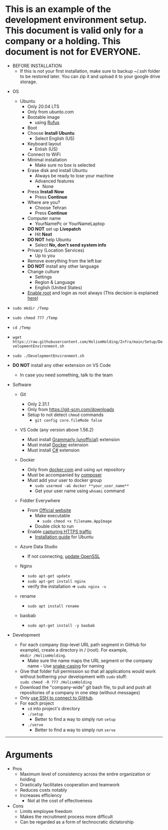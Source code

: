 # This is an example of the development environment setup. This document is valid only for a company or a holding. **This document is not for EVERYONE**.

- BEFORE INSTALLATION
  - If this is not your first installation, make sure to backup ~/.ssh folder to be restored later. You can zip it and upload it to your google drive storage.

* OS

  - Ubuntu
    - Only 20.04 LTS
    - Only from ubunto.com
    - Bootable image
      - using [Rufus](https://rufus.ie/en_US/)
    - Boot
    - Choose **Install Ubuntu**
      - Select English (US)
    - Keyboard layout
      - Enlish (US)
    - Connect to WiFi
    - Minimal installation
      - Make sure no box is selected
    - Erase disk and install Ubuntu
      - Always be ready to lose your machine
      - Advanced features
        - None
    - Press **Install Now**
      - Press **Continue**
    - Where are you?
      - Choose Tehran
      - Press **Continue**
    - Computer name
      - YourNamePc or YourNameLaptop
    - **DO NOT** set up **Livepatch**
        - Hit **Next**
    - **DO NOT** help Ubuntu
        - Select **No, don't send system info**
    - Privacy (Location Services)
        - Up to you
    - Remove everything from the left bar
    - **DO NOT** install any other language
    - Change culture
        - Settings
        - Region & Language
        - English (United States)
    - [Enable root](https://askubuntu.com/questions/1192471/login-as-root-on-ubuntu-desktop) and login as root always (This decision is explained [here](https://nefcanto.ir/dev-circle/philosophy/why-root))

- `sudo mkdir /Temp`
- `sudo chmod 777 /Temp`
- `cd /Temp`
- `wget https://raw.githubusercontent.com/HolismHolding/Infra/main/Setup/DevelopmentEnvironment.sh`
- `sudo ./DevelopmentEnvironment.sh`

- **DO NOT** install any other extension on VS Code
    - In case you need something, talk to the team

* Software

  - Git

    - Only 2.31.1
    - Only from https://git-scm.com/downloads
    - Setup to not detect `chmod` commands
      - `git config core.fileMode false`

  - VS Code (any version above 1.56.2)
    - Must install [Grammarly (unofficial)](https://marketplace.visualstudio.com/items?itemName=znck.grammarly&ssr=false#overview) extension
    - Must install [Docker](https://marketplace.visualstudio.com/items?itemName=ms-azuretools.vscode-docker) extension
    - Must install [C#](https://marketplace.visualstudio.com/items?itemName=ms-dotnettools.csharp) extension
  - Docker
    - Only from [docker.com](https://docs.docker.com/engine/install/ubuntu/#install-using-the-repository) and using `apt` repository
    - Must be accompanied by [composer](https://docs.docker.com/compose/install/)
    - Must add your user to docker group
      - `sudo usermod -aG docker **your_user_name**`
      - Get your user name using `whoami` command
  - Fiddler Everywhere
    - From [Official website](https://www.telerik.com/download/fiddler-everywhere)
      - Make executable
        - `sudo chmod +x filename.AppImage`
      - Double click to run
    - Enable [capturing HTTPS traffic](https://docs.telerik.com/fiddler-everywhere/user-guide/settings/https)
      - [Installation guide](https://askubuntu.com/a/649463/1269127) for Ubuntu
  - Azure Data Studio
    - If not connecting, [update OpenSSL](https://github.com/microsoft/azuredatastudio/issues/13457#issuecomment-832202549)
  - Nginx
    - `sudo apt-get update`
    - `sudo apt-get install nginx`
    - verify the installation => `sudo nginx -v`
  - rename
    - `sudo apt install rename`
  - baobab
    - `sudo apt-get install -y baobab`

* Development
  - For each company (top-level URL path segment in GitHub for example), create a directory in / (root). For example,  
    `mkdir /HolismHolding`.
    - Make sure the name maps the URL segment or the company name - Use [snake-casing](https://en.wikipedia.org/wiki/Snake_case) for naming
  - Give that folder full permission so that all applications would work without bothering your development with `sudo` stuff:  
    `sudo chmod -R 777 /HolismHolding`
  - Download the "company-wide" git bash file, to pull and push all repositories of a company in one step (without messages)
  - Only [use SSH to connect to GitHub](https://www.freecodecamp.org/news/how-to-fix-git-always-asking-for-user-credentials/).
  - For each project
    - `cd` into project's directory
    - `./setup`
      - Better to find a way to simply run `setup`
    - `./serve`
      - Better to find a way to simply run `serve`

<hr />

# Arguments

- Pros
  - Maximum level of consistency across the entire organization or holding
  - Drastically facilitates cooperation and teamwork
  - Reduces costs notably
  - Increases efficiency
    - Not at the cost of effectiveness
- Cons
  - Limits employee freedom
  - Makes the recruitment process more difficult
  - Can be regarded as a form of technocratic dictatorship
